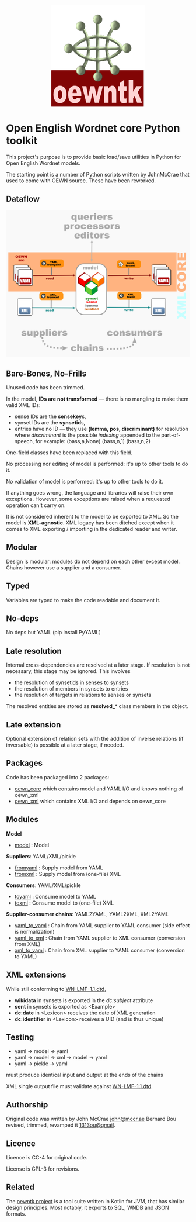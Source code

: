 <p align="center">
<img width="256" src="images/oewntk.png" alt="OEWNTK">
</p>

# Open English Wordnet core Python toolkit

This project's purpose is to provide basic load/save utilities in Python for Open English Wordnet models. 

The starting point is a number of Python scripts written by JohnMcCrae that used to come with OEWN source.
These have been reworked.

## Dataflow

![Dataflow](images/dataflow.png  "Dataflow")

## Bare-Bones, No-Frills

Unused code has been trimmed.

In the model, **IDs are not transformed** — there is no mangling to make them valid XML IDs: 
* sense IDs are the **sensekey**s, 
* synset IDs are the **synsetid**s, 
* entries have no ID — they use **(lemma, pos, discriminant)** for resolution 
where _discriminant_ is the possible _indexing_ appended to the part-of-speech, for example:
(bass,a,None)
(bass,n,1)
(bass,n,2)

One-field classes have been replaced with this field.

No processing nor editing of model is performed: it's up to other tools to do it.

No validation of model is performed: it's up to other tools to do it.

If anything goes wrong, the language and libraries will raise their own exceptions. 
However, some exceptions are raised when a requested operation can't carry on.

It is not considered inherent to the model to be exported to XML. 
So the model is **XML-agnostic**. XML legacy has been ditched except when it comes to XML exporting / importing in the dedicated reader and writer.

## Modular

Design is modular: modules do not depend on each other except model. Chains however
use a supplier and a consumer.

## Typed

Variables are typed to make the code readable and document it.

## No-deps

No deps but YAML (pip install PyYAML)

## Late resolution

Internal cross-dependencies are resolved at a later stage. If resolution is not necessary, this stage may be ignored. This involves 
- the resolution of synsetids in senses to synsets
- the resolution of members in synsets to entries
- the resolution of targets in relations to senses or synsets

The resolved entities are stored as **resolved_*** class members in the object.

## Late extension

Optional extension of relation sets with the addition of inverse relations (if inversable) is possible at a later stage, if needed.

## Packages

Code has been packaged into 2 packages:
* [oewn_core](oewn_core) which contains model and YAML I/O and knows nothing of oewn_xml
* [oewn_xml](oewn_xml) which contains XML I/O and depends on oewn_core

## Modules ##

**Model**

- [model](oewn_core/wordnet.py) : Model

**Suppliers**:  YAML/XML/pickle

- [fromyaml](oewn_core/wordnet_fromyaml.py) : Supply model from YAML
- [fromxml](oewn_xml/wordnet_fromxml.py) : Supply model from (one-file) XML

**Consumers**: YAML/XML/pickle

- [toyaml](oewn_core/wordnet_toyaml.py) : Consume model to YAML
- [toxml](oewn_xml/wordnet_toxml.py) : Consume model to (one-file) XML

**Supplier-consumer chains**: YAML2YAML, YAML2XML, XML2YAML

- [yaml_to_yaml](oewn_core/yaml_to_yaml.py) : Chain from YAML supplier to YAML consumer (side effect is normalization)
- [yaml_to_xml](oewn_xml/yaml_to_xml.py)  : Chain from YAML supplier to XML consumer (conversion from XML)
- [xml_to_yaml](oewn_xml/xml_to_yaml.py)  : Chain from XML supplier to YAML consumer (conversion to YAML)

## XML extensions ##

While still conforming to [WN-LMF-1.1.dtd](https://github.com/globalwordnet/schemas/blob/master/WN-LMF-1.1.dtd),

* **wikidata** in synsets is exported in the _dc:subject_ attribute
* **sent** in synsets is exported as \<Example>
* **dc:date** in \<Lexicon> receives the date of XML generation
* **dc:identifier** in \<Lexicon> receives a UID (and is thus unique)

## Testing ##

* yaml → model → yaml
* yaml → model → xml → model → yaml 
* yaml → pickle → yaml

must produce identical input and output at the ends of the chains

XML single output file must validate against [WN-LMF-1.1.dtd](https://github.com/globalwordnet/schemas/blob/master/WN-LMF-1.3.dtd)

## Authorship ##

Original code was written by John McCrae <john@mccr.ae>
Bernard Bou revised, trimmed, revamped it <1313ou@gmail>.

## Licence ##

Licence is CC-4 for original code.

License is GPL-3 for revisions.

## Related ##

The [oewntk project](https://github.com/oewntk/oewntk) is a tool suite written in Kotlin for JVM, 
that has similar design principles. Most notably, it exports to SQL, WNDB and JSON formats.